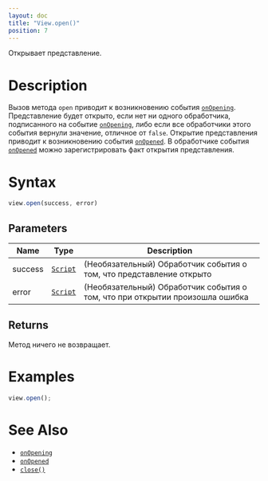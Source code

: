 ```yaml
---
layout: doc
title: "View.open()"
position: 7
---
```


Открывает представление.

# Description

Вызов метода `open` приводит к возникновению события [`onOpening`](../View.onOpening/).
Представление будет открыто, если нет ни одного обработчика, подписанного на событие [`onOpening`](../View.onOpening/),
либо если все обработчики этого события вернули значение, отличное от `false`. Открытие представления
приводит к возникновению события [`onOpened`](../View.onOpened/). В обработчике события [`onOpened`](../View.onOpened/)
можно зарегистрировать факт открытия представления.

# Syntax

```js
view.open(success, error)
```

## Parameters

|Name|Type|Description|
|----|----|-----------|
|success|[`Script`](../../Script/)| (Необязательный) Обработчик события о том, что представление открыто|
|error|[`Script`](../../Script/)| (Необязательный) Обработчик события о том, что при открытии произошла ошибка|

## Returns

Метод ничего не возвращает.

# Examples

```js
view.open();
```

# See Also

* [`onOpening`](../View.onOpening/)
* [`onOpened`](../View.onOpened/)
* [`close()`](../View.close/)
